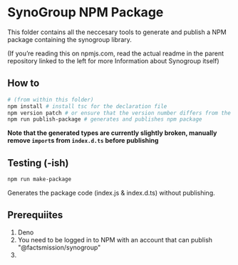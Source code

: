 # SynoGroup NPM Package

This folder contains all the neccesary tools to generate and publish a NPM package containing the synogroup library.

(If you’re reading this on npmjs.com, read the actual readme in the parent repository linked to the left for more Information about Synogroup itself)

## How to

```bash
# (from within this folder)
npm install # install tsc for the declaration file
npm version patch # or ensure that the version number differs from the last published version otherwise
npm run publish-package # generates and publishes npm package
```

**Note that the generated types are currently slightly broken, manually remove `import`s from `index.d.ts` before publishing**

## Testing (-ish)

```bash
npm run make-package
```

Generates the package code (index.js & index.d.ts) without publishing.

## Prerequiites

1. Deno
2. You need to be logged in to NPM with an account that can publish "@factsmission/synogroup"
3. 